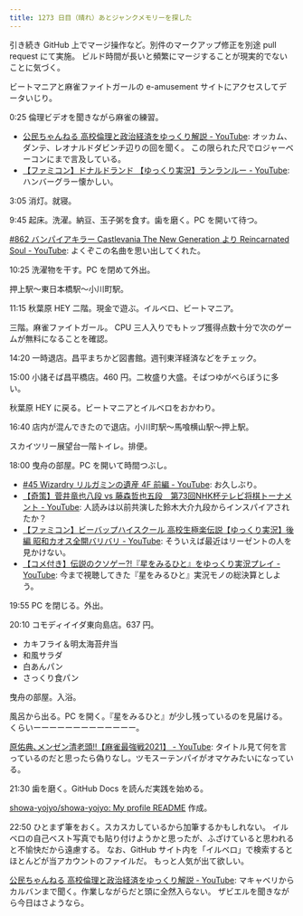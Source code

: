 ```yaml
---
title: 1273 日目（晴れ）あとジャンクメモリーを探した
---
```


引き続き GitHub 上でマージ操作など。別件のマークアップ修正を別途 pull request にて実施。
ビルド時間が長いと頻繁にマージすることが現実的でないことに気づく。

ビートマニアと麻雀ファイトガールの e-amusement サイトにアクセスしてデータいじり。

0:25 倫理ビデオを聞きながら麻雀の練習。

* [公民ちゃんねる 高校倫理と政治経済をゆっくり解説 - YouTube](https://www.youtube.com/playlist?list=PLQQ1MCm9skfub1Dg6O4BOdQydI9IMy-Ih):
  オッカム、ダンテ、レオナルドダビンチ辺りの回を聞く。
  この限られた尺でロジャーベーコンにまで言及している。
* [【ファミコン】ドナルドランド 【ゆっくり実況】ランランルー - YouTube](https://www.youtube.com/watch?v=VXFS509pXdo):
  ハンバーグラー懐かしい。

3:05 消灯。就寝。

9:45 起床。洗濯。納豆、玉子粥を食す。歯を磨く。PC を開いて待つ。

[#862 バンパイアキラー Castlevania The New Generation より Reincarnated Soul - YouTube](https://www.youtube.com/watch?v=BGP7JYRwdio):
よくぞこの名曲を思い出してくれた。

10:25 洗濯物を干す。PC を閉めて外出。

押上駅～東日本橋駅～小川町駅。

11:15 秋葉原 HEY 二階。現金で遊ぶ。イルベロ、ビートマニア。

三階。麻雀ファイトガール。
CPU 三人入りでもトップ獲得点数十分で次のゲームが無料になることを確認。

14:20 一時退店。昌平まちかど図書館。週刊東洋経済などをチェック。

15:00 小諸そば昌平橋店。460 円。二枚盛り大盛。そばつゆがべらぼうに多い。

秋葉原 HEY に戻る。ビートマニアとイルベロをおかわり。

16:40 店内が混んできたので退店。小川町駅～馬喰横山駅～押上駅。

スカイツリー展望台一階トイレ。排便。

18:00 曳舟の部屋。PC を開いて時間つぶし。

* [#45 Wizardry リルガミンの遺産 4F 前編 - YouTube](https://www.youtube.com/watch?v=hEci8k6cu_Q):
  お久しぶり。
* [【奇策】菅井竜也八段 vs 藤森哲也五段　第73回NHK杯テレビ将棋トーナメント - YouTube](https://www.youtube.com/watch?v=UxO9pePBJpI):
  人読みは以前共演した鈴木大介九段からインスパイアされたか？
* [【ファミコン】ビーバップハイスクール 高校生極楽伝説【ゆっくり実況】後編 昭和カオス全開バリバリ - YouTube](https://www.youtube.com/watch?v=O5zNjnpyAPU):
  そういえば最近はリーゼントの人を見かけない。
* [【コメ付き】伝説のクソゲー?!『星をみるひと』をゆっくり実況プレイ - YouTube](https://www.youtube.com/watch?v=v5njhYXN6BM):
  今まで視聴してきた『星をみるひと』実況モノの総決算としよう。

19:55 PC を閉じる。外出。

20:10 コモディイイダ東向島店。637 円。

* カキフライ＆明太海苔弁当
* 和風サラダ
* 白あんパン
* さっくり食パン

曳舟の部屋。入浴。

風呂から出る。PC を開く。『星をみるひと』が少し残っているのを見届ける。
くらいーーーーーーーーーーーーー。

[原佑典､メンゼン清老頭!!【麻雀最強戦2021】 - YouTube](https://www.youtube.com/watch?v=d6S0Tszw3yg):
タイトル見て何を言っているのだと思ったら偽りなし。ツモスーテンパイがオマケみたいになっている。

21:30 歯を磨く。GitHub Docs を読んだ実践を始める。

[showa-yojyo/showa-yojyo: My profile README](https://github.com/showa-yojyo/showa-yojyo) 作成。

22:50 ひとまず筆をおく。スカスカしているから加筆するかもしれない。
イルベロの自己ベスト写真でも貼り付けようかと思ったが、ふざけていると思われると不愉快だから遠慮する。
なお、GitHub サイト内を「イルベロ」で検索するとほとんどが当アカウントのファイルだ。
もっと人気が出て欲しい。

[公民ちゃんねる 高校倫理と政治経済をゆっくり解説 - YouTube](https://www.youtube.com/playlist?list=PLQQ1MCm9skfub1Dg6O4BOdQydI9IMy-Ih):
マキャベリからカルバンまで聞く。作業しながらだと頭に全然入らない。
ザビエルを聞きながら今日はさようなら。
